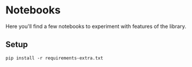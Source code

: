 # Notebooks

Here you'll find a few notebooks to experiment with features
of the library.

## Setup

`pip install -r requirements-extra.txt`
